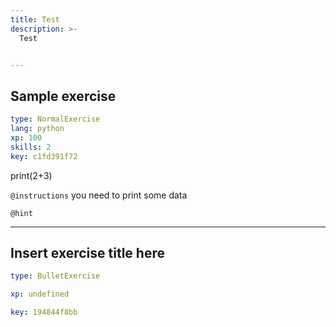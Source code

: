 ```yaml
---
title: Test
description: >-
  Test


---
```

## Sample exercise

```yaml
type: NormalExercise
lang: python
xp: 100
skills: 2
key: c1fd391f72
```

print(2+3)

`@instructions`
you need to print some data

`@hint`











---
## Insert exercise title here

```yaml
type: BulletExercise

xp: undefined

key: 194844f8bb
```













